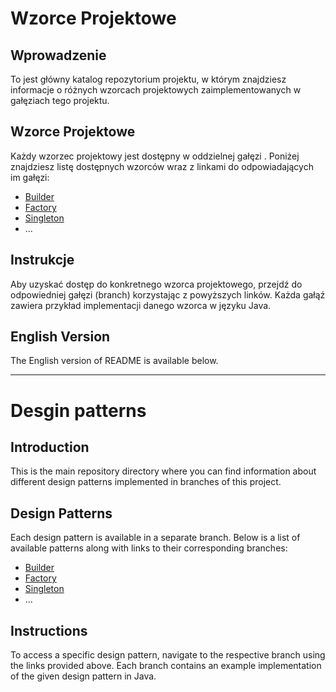 # Wzorce Projektowe

## Wprowadzenie
To jest główny katalog repozytorium projektu, w którym znajdziesz informacje o różnych wzorcach projektowych zaimplementowanych w gałęziach tego projektu.

## Wzorce Projektowe
Każdy wzorzec projektowy jest dostępny w oddzielnej gałęzi . Poniżej znajdziesz listę dostępnych wzorców wraz z linkami do odpowiadających im gałęzi:

- [Builder](https://github.com/pitbroo/design-patterns/tree/builder)
- [Factory](https://github.com/pitbroo/design-patterns/tree/factory)
- [Singleton](https://github.com/pitbroo/design-patterns/tree/singleton)
- ...

## Instrukcje
Aby uzyskać dostęp do konkretnego wzorca projektowego, przejdź do odpowiedniej gałęzi (branch) korzystając z powyższych linków. Każda gałąź zawiera przykład implementacji danego wzorca w języku Java.

## English Version

The English version of README is available below.

---

# Desgin patterns

## Introduction
This is the main repository directory where you can find information about different design patterns implemented in branches of this project.

## Design Patterns
Each design pattern is available in a separate branch. Below is a list of available patterns along with links to their corresponding branches:

- [Builder](https://github.com/pitbroo/design-patterns/tree/builder)
- [Factory](https://github.com/pitbroo/design-patterns/tree/factory)
- [Singleton](https://github.com/pitbroo/design-patterns/tree/singleton)
- ...

## Instructions
To access a specific design pattern, navigate to the respective branch using the links provided above. Each branch contains an example implementation of the given design pattern in Java.

